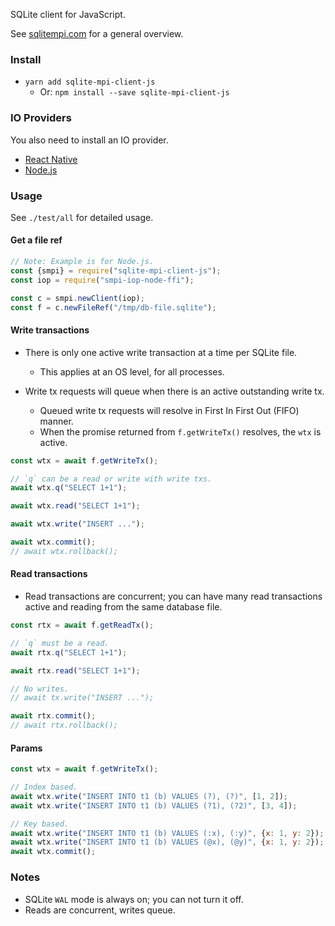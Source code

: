 SQLite client for JavaScript.

See [sqlitempi.com](https://sqlitempi.com) for a general overview.

### Install

- `yarn add sqlite-mpi-client-js`
    - Or: `npm install --save sqlite-mpi-client-js`


### IO Providers

You also need to install an IO provider.

- [React Native](https://github.com/sqlite-mpi/smpi-iop-react-native) 
- [Node.js](https://github.com/sqlite-mpi/smpi-iop-node-ffi)

### Usage

See `./test/all` for detailed usage.


#### Get a file ref
```javascript
// Note: Example is for Node.js.
const {smpi} = require("sqlite-mpi-client-js");
const iop = require("smpi-iop-node-ffi");

const c = smpi.newClient(iop);
const f = c.newFileRef("/tmp/db-file.sqlite");
```

#### Write transactions

- There is only one active write transaction at a time per SQLite file.
    - This applies at an OS level, for all processes.

- Write tx requests will queue when there is an active outstanding write tx.
    - Queued write tx requests will resolve in First In First Out (FIFO) manner.
    - When the promise returned from `f.getWriteTx()` resolves, the `wtx` is active.


```javascript
const wtx = await f.getWriteTx();

// `q` can be a read or write with write txs.
await wtx.q("SELECT 1+1");

await wtx.read("SELECT 1+1");

await wtx.write("INSERT ...");

await wtx.commit();
// await wtx.rollback();
```

#### Read transactions

- Read transactions are concurrent; you can have many read transactions active and reading from the same database file.

```javascript
const rtx = await f.getReadTx();

// `q` must be a read.
await rtx.q("SELECT 1+1");

await rtx.read("SELECT 1+1");

// No writes.
// await tx.write("INSERT ...");

await rtx.commit();
// await rtx.rollback();
```



#### Params


```javascript
const wtx = await f.getWriteTx();

// Index based.
await wtx.write("INSERT INTO t1 (b) VALUES (?), (?)", [1, 2]);
await wtx.write("INSERT INTO t1 (b) VALUES (?1), (?2)", [3, 4]);

// Key based.
await wtx.write("INSERT INTO t1 (b) VALUES (:x), (:y)", {x: 1, y: 2});
await wtx.write("INSERT INTO t1 (b) VALUES (@x), (@y)", {x: 1, y: 2});
await wtx.commit();
```

### Notes

- SQLite `WAL` mode is always on; you can not turn it off.
- Reads are concurrent, writes queue.





